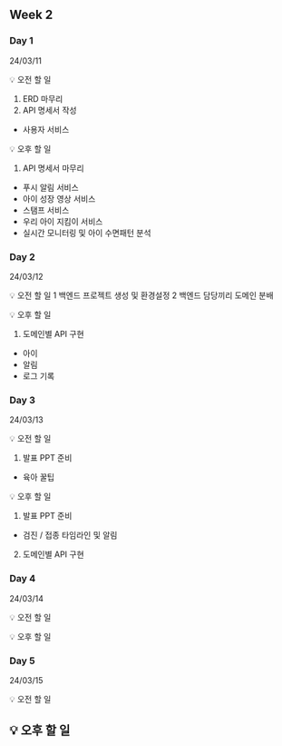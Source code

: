 ## Week 2


### Day 1 
24/03/11

💡 오전 할 일
 1. ERD 마무리
 2. API 명세서 작성
  - 사용자 서비스

💡 오후 할 일
 1. API 명세서 마무리
  - 푸시 알림 서비스
  - 아이 성장 영상 서비스
  - 스탬프 서비스
  - 우리 아이 지킴이 서비스
  - 실시간 모니터링 및 아이 수면패턴 분석

### Day 2
24/03/12

💡 오전 할 일
 1 백엔드 프로젝트 생성 및 환경설정
 2 백엔드 담당끼리 도메인 분배

💡 오후 할 일
 1. 도메인별 API 구현
  - 아이
  - 알림
  - 로그 기록


### Day 3
24/03/13

💡 오전 할 일
 1. 발표 PPT 준비
  - 육아 꿀팁

💡 오후 할 일
 1. 발표 PPT 준비
  - 검진 / 접종 타임라인 및 알림
 2. 도메인별 API 구현
 
### Day 4
24/03/14

💡 오전 할 일

💡 오후 할 일


### Day 5
24/03/15

💡 오전 할 일

💡 오후 할 일
---
